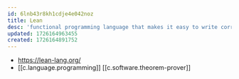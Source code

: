 ```yaml
---
id: 6lnb43r8kh1cdje4e042noz
title: Lean
desc: 'functional programming language that makes it easy to write correct and maintainable code. You can also use Lean as an interactive theorem prover'
updated: 1726164963455
created: 1726164891752
---
```


- https://lean-lang.org/
- [[c.language.programming]] [[c.software.theorem-prover]]